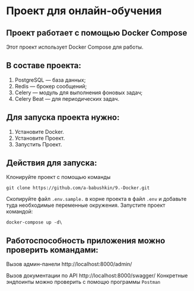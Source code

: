 # Проект для онлайн-обучения

## Проект работает с помощью Docker Compose
Этот проект использует Docker Compose для работы.

## В составе проекта:
1. PostgreSQL — база данных;
2. Redis — брокер сообщений;
3. Celery — модуль для выполнения фоновых задач;
4. Celery Beat — для периодических задач.

## Для запуска проекта нужно:
1. Установите Docker.
2. Установите Проект.
3. Запустить Проект.

## Действия для запуска:
Клонируйте проект с помощью команды 
```
git clone https://github.com/a-babushkin/9.-Docker.git
```
Скопируйте файл ```.env.sample.``` в корне проекта  в файл ```.env``` и добавьте туда необходимые переменные окружения.
Запустите проект командой:
```
docker-compose up -d\
```

## Работоспособность приложения можно проверить командами:
Вызов админ-панели http://localhost:8000/admin/

Вызов документации по API http://localhost:8000/swagger/
Конкретные эндпоинты можно проверить с помощю программы ```Postman```

